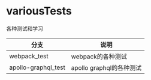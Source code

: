 # variousTests
各种测试和学习

|分支  |说明  |
|---------|---------|
| webpack_test |webpack的各种测试 |
| apollo-graphql_test |apollo graphql的各种测试 |